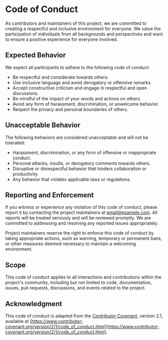 # Code of Conduct

As contributors and maintainers of this project, we are committed to creating a respectful and inclusive environment for everyone. We value the participation of individuals from all backgrounds and perspectives and want to ensure a positive experience for everyone involved.

## Expected Behavior

We expect all participants to adhere to the following code of conduct:

- Be respectful and considerate towards others.
- Use inclusive language and avoid derogatory or offensive remarks.
- Accept constructive criticism and engage in respectful and open discussions.
- Be mindful of the impact of your words and actions on others.
- Avoid any form of harassment, discrimination, or unwelcome behavior.
- Respect the privacy and personal boundaries of others.

## Unacceptable Behavior

The following behaviors are considered unacceptable and will not be tolerated:

- Harassment, discrimination, or any form of offensive or inappropriate conduct.
- Personal attacks, insults, or derogatory comments towards others.
- Disruptive or disrespectful behavior that hinders collaboration or productivity.
- Any behavior that violates applicable laws or regulations.

## Reporting and Enforcement

If you witness or experience any violation of this code of conduct, please report it by contacting the project maintainers at [email@example.com](mailto:email@example.com). All reports will be treated seriously and will be reviewed promptly. We are committed to addressing and resolving any reported issues appropriately.

Project maintainers reserve the right to enforce this code of conduct by taking appropriate actions, such as warning, temporary or permanent bans, or other measures deemed necessary to maintain a welcoming environment.

## Scope

This code of conduct applies to all interactions and contributions within the project's community, including but not limited to code, documentation, issues, pull requests, discussions, and events related to the project.

## Acknowledgment

This code of conduct is adapted from the [Contributor Covenant](https://www.contributor-covenant.org), version 2.1, available at [https://www.contributor-covenant.org/version/2/1/code_of_conduct.html](https://www.contributor-covenant.org/version/2/1/code_of_conduct.html).
